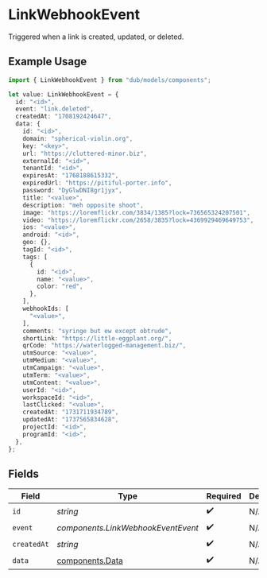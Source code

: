 # LinkWebhookEvent

Triggered when a link is created, updated, or deleted.

## Example Usage

```typescript
import { LinkWebhookEvent } from "dub/models/components";

let value: LinkWebhookEvent = {
  id: "<id>",
  event: "link.deleted",
  createdAt: "1708192424647",
  data: {
    id: "<id>",
    domain: "spherical-violin.org",
    key: "<key>",
    url: "https://cluttered-minor.biz",
    externalId: "<id>",
    tenantId: "<id>",
    expiresAt: "1768188615332",
    expiredUrl: "https://pitiful-porter.info",
    password: "DyGlwDNI8gr1jyx",
    title: "<value>",
    description: "meh opposite shoot",
    image: "https://loremflickr.com/3834/1385?lock=736565324207501",
    video: "https://loremflickr.com/2658/3835?lock=4369929469649753",
    ios: "<value>",
    android: "<id>",
    geo: {},
    tagId: "<id>",
    tags: [
      {
        id: "<id>",
        name: "<value>",
        color: "red",
      },
    ],
    webhookIds: [
      "<value>",
    ],
    comments: "syringe but ew except obtrude",
    shortLink: "https://little-eggplant.org/",
    qrCode: "https://waterlogged-management.biz/",
    utmSource: "<value>",
    utmMedium: "<value>",
    utmCampaign: "<value>",
    utmTerm: "<value>",
    utmContent: "<value>",
    userId: "<id>",
    workspaceId: "<id>",
    lastClicked: "<value>",
    createdAt: "1731711934789",
    updatedAt: "1737565834628",
    projectId: "<id>",
    programId: "<id>",
  },
};
```

## Fields

| Field                                              | Type                                               | Required                                           | Description                                        |
| -------------------------------------------------- | -------------------------------------------------- | -------------------------------------------------- | -------------------------------------------------- |
| `id`                                               | *string*                                           | :heavy_check_mark:                                 | N/A                                                |
| `event`                                            | *components.LinkWebhookEventEvent*                 | :heavy_check_mark:                                 | N/A                                                |
| `createdAt`                                        | *string*                                           | :heavy_check_mark:                                 | N/A                                                |
| `data`                                             | [components.Data](../../models/components/data.md) | :heavy_check_mark:                                 | N/A                                                |